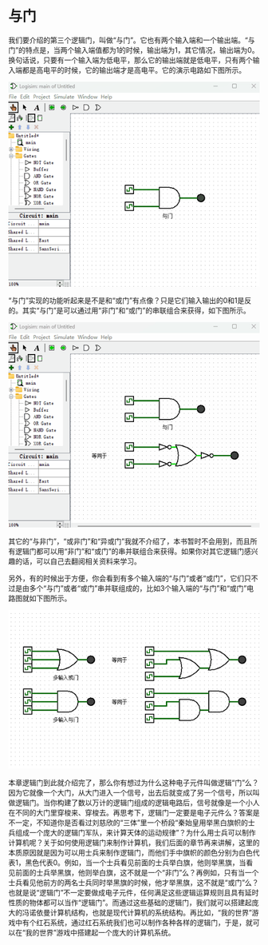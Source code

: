 # 与门

我们要介绍的第三个逻辑门，叫做“与门”。它也有两个输入端和一个输出端。“与门”的特点是，当两个输入端值都为1的时候，输出端为1，其它情况，输出端为0。换句话说，只要有一个输入端为低电平，那么它的输出端就是低电平，只有两个输入端都是高电平的时候，它的输出端才是高电平。它的演示电路如下图所示。

![](pic/2-3.gif)

“与门”实现的功能听起来是不是和“或门”有点像？只是它们输入输出的0和1是反的。其实“与门”是可以通过用“非门”和“或门”的串联组合来获得，如下图所示。

![](pic/2-4.gif)

其它的“与非门”，“或非门”和“异或门”我就不介绍了，本书暂时不会用到，而且所有逻辑门都可以用“非门”和“或门”的串并联组合来获得。如果你对其它逻辑门感兴趣的话，可以自己去翻阅相关资料来学习。

另外，有的时候出于方便，你会看到有多个输入端的“与门”或者“或门”，它们只不过是由多个“与门”或者“或门”串并联组成的，比如3个输入端的“与门”和“或门”电路图就如下图所示。

![](pic/2-5.gif)

本章逻辑门到此就介绍完了，那么你有想过为什么这种电子元件叫做逻辑“门”么？因为它就像一个大门，从大门进入一个信号，出去后就变成了另一个信号，所以叫做逻辑门。当你构建了数以万计的逻辑门组成的逻辑电路后，信号就像是一个小人在不同的大门里穿梭来、穿梭去。再思考下，逻辑门一定要是电子元件么？答案是不一定，不知道你是否看过刘慈欣的“三体”里一个桥段“秦始皇用举黑白旗帜的士兵组成一个庞大的逻辑门军队，来计算天体的运动规律”？为什么用士兵可以制作计算机呢？关于如何使用逻辑门来制作计算机，我们后面的章节再来讲解，这里的本质原因就是因为可以用士兵来制作逻辑门，而他们手中旗帜的颜色分别为白色代表1，黑色代表0。例如，当一个士兵看见前面的士兵举白旗，他则举黑旗，当看见前面的士兵举黑旗，他则举白旗，这不就是一个“非门”么？再例如，只有当一个士兵看见他前方的两名士兵同时举黑旗的时候，他才举黑旗，这不就是“或门”么？也就是说“逻辑门”不一定要做成电子元件，任何满足这些逻辑运算规则且具有延时性质的物体都可以当作“逻辑门”。而通过这些基础的逻辑门，我们就可以搭建起庞大的冯诺依曼计算机结构，也就是现代计算机的系统结构。再比如，“我的世界”游戏中有个红石系统，通过红石系统我们也可以制作各种各样的逻辑门，于是，就可以在“我的世界”游戏中搭建起一个庞大的计算机系统。